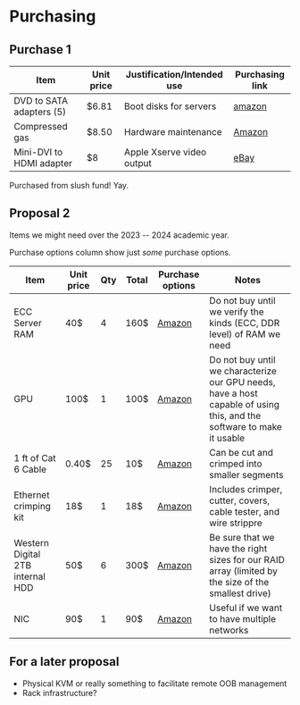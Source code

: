 # Purchasing

## Purchase 1

| Item                        | Unit price | Justification/Intended use         | Purchasing link                                                                                |
|-----------------------------|------------|------------------------------------|------------------------------------------------------------------------------------------------|
| DVD to SATA adapters (5)    | $6.81      | Boot disks for servers             | [amazon](https://www.amazon.com/Universal-Adapter-ThinkPad-Gateway-Samsung/dp/B09XNW7MJZ) |
| Compressed gas              | $8.50      | Hardware maintenance               | [Amazon](https://smile.amazon.com/Dust-Off-Disposable-Compressed-Gas-Duster/dp/B073TQ26JX)     |
| Mini-DVI to HDMI adapter    | $8         | Apple Xserve video output          | [eBay](https://www.ebay.com/itm/390693806930)                                                  |

Purchased from slush fund! Yay.

## Proposal 2

Items we might need over the 2023 -- 2024 academic year.

Purchase options column show just _some_ purchase options.

| Item                             | Unit price | Qty | Total | Purchase options | Notes                                                                                                                 |
|----------------------------------|------------|-----|-------|------------------|-----------------------------------------------------------------------------------------------------------------------|
| ECC Server RAM                   | 40$        |   4 | 160$  | [Amazon][1]      | Do not buy until we verify the kinds (ECC, DDR level) of RAM we need                                                  |
| GPU                              | 100$       |   1 | 100$  | [Amazon][2]      | Do not buy until we characterize our GPU needs, have a host capable of using this, and the software to make it usable |
| 1 ft of Cat 6 Cable              | 0.40$      |  25 | 10$   | [Amazon][3]      | Can be cut and crimped into smaller segments                                                                          |
| Ethernet crimping kit            | 18$        |   1 | 18$   | [Amazon][4]      | Includes crimper, cutter, covers, cable tester, and wire strippre                                                     |
| Western Digital 2TB internal HDD | 50$        |   6 | 300$  | [Amazon][5]      | Be sure that we have the right sizes for our RAID array (limited by the size of the smallest drive)                   |
| NIC                              | 90$        |   1 | 90$   | [Amazon][6]      | Useful if we want to have multiple networks                                                                           |
<!--
Note that rows do not need to be "aligned" for them to render properly, so long as they have the right number of pipes.
See https://pandoc.org/MANUAL.html#tables
-->

<!-- Please cut off the tracker junk from URLs -->

[1]: https://www.amazon.com/Hynix-HMA84GR7MFR4N-UH-DDR4-2400-Server-Memory/dp/B01BCUTOMQ/
[2]: https://www.amazon.com/MAXSUN-GEFORCE-GT-1030-Graphics/dp/B08RD5VMNN/
[3]: https://www.amazon.com/Cable-Matters-Snagless-Ethernet-Black/dp/B007NZGPAY/
[4]: https://www.amazon.com/Crimping-Ethernet-crimping-Connectors-Stripper/dp/B0BVVS9JVF/
[5]: https://www.amazon.com/WD-Blue-2TB-Hard-Drive/dp/B07JC1TQ7N/
[6]: https://www.amazon.com/ipolex-X540-T2-Converged-Network-Adapter/dp/B01IR7T7PG/


## For a later proposal
- Physical KVM or really something to facilitate remote OOB management
- Rack infrastructure?
